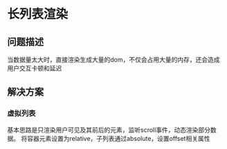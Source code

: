 # 长列表渲染
## 问题描述
当数据量太大时，直接渲染生成大量的dom，不仅会占用大量的内存，还会造成用户交互卡顿和延迟

## 解决方案
### 虚拟列表
基本思路是只渲染用户可见及其前后的元素，监听scroll事件，动态渲染部分数据。
将容器元素设置为relative，子列表通过absolute，设置offset相关属性

